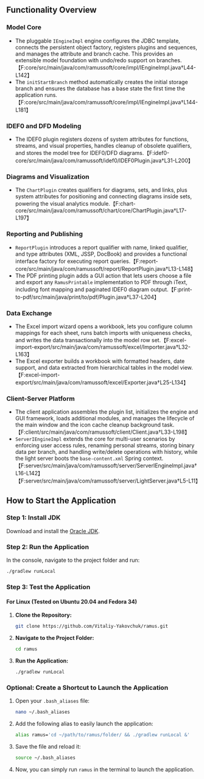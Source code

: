 

## Functionality Overview

### Model Core

* The pluggable `IEngineImpl` engine configures the JDBC template, connects the persistent object factory, registers plugins and sequences, and manages the attribute and branch cache. This provides an extensible model foundation with undo/redo support on branches.【F:core/src/main/java/com/ramussoft/core/impl/IEngineImpl.java†L44-L142】
* The `initStartBranch` method automatically creates the initial storage branch and ensures the database has a base state the first time the application runs.【F:core/src/main/java/com/ramussoft/core/impl/IEngineImpl.java†L144-L181】

### IDEF0 and DFD Modeling

* The IDEF0 plugin registers dozens of system attributes for functions, streams, and visual properties, handles cleanup of obsolete qualifiers, and stores the model tree for IDEF0/DFD diagrams.【F:idef0-core/src/main/java/com/ramussoft/idef0/IDEF0Plugin.java†L31-L200】

### Diagrams and Visualization

* The `ChartPlugin` creates qualifiers for diagrams, sets, and links, plus system attributes for positioning and connecting diagrams inside sets, powering the visual analytics module.【F:chart-core/src/main/java/com/ramussoft/chart/core/ChartPlugin.java†L17-L197】

### Reporting and Publishing

* `ReportPlugin` introduces a report qualifier with name, linked qualifier, and type attributes (XML, JSSP, DocBook) and provides a functional interface factory for executing report queries.【F:report-core/src/main/java/com/ramussoft/report/ReportPlugin.java†L13-L148】
* The PDF printing plugin adds a GUI action that lets users choose a file and export any `RamusPrintable` implementation to PDF through iText, including font mapping and paginated IDEF0 diagram output.【F:print-to-pdf/src/main/java/print/to/pdf/Plugin.java†L37-L204】

### Data Exchange

* The Excel import wizard opens a workbook, lets you configure column mappings for each sheet, runs batch imports with uniqueness checks, and writes the data transactionally into the model row set.【F:excel-import-export/src/main/java/com/ramussoft/excel/Importer.java†L32-L163】
* The Excel exporter builds a workbook with formatted headers, date support, and data extracted from hierarchical tables in the model view.【F:excel-import-export/src/main/java/com/ramussoft/excel/Exporter.java†L25-L134】

### Client-Server Platform

* The client application assembles the plugin list, initializes the engine and GUI framework, loads additional modules, and manages the lifecycle of the main window and the icon cache cleanup background task.【F:client/src/main/java/com/ramussoft/client/Client.java†L33-L198】
* `ServerIEngineImpl` extends the core for multi-user scenarios by enforcing user access rules, renaming personal streams, storing binary data per branch, and handling write/delete operations with history, while the light server boots the `base-content.xml` Spring context.【F:server/src/main/java/com/ramussoft/server/ServerIEngineImpl.java†L16-L142】【F:server/src/main/java/com/ramussoft/server/LightServer.java†L5-L11】

## How to Start the Application

### Step 1: Install JDK

Download and install the [Oracle JDK](http://www.oracle.com/technetwork/java/javase/downloads/jdk8-downloads-2133151.html).

### Step 2: Run the Application

In the console, navigate to the project folder and run:

```bash
./gradlew runLocal
```

### Step 3: Test the Application

#### For Linux (Tested on Ubuntu 20.04 and Fedora 34)

1. **Clone the Repository:**

   ```bash
   git clone https://github.com/Vitaliy-Yakovchuk/ramus.git
   ```

2. **Navigate to the Project Folder:**

   ```bash
   cd ramus
   ```

3. **Run the Application:**

   ```bash
   ./gradlew runLocal
   ```

### Optional: Create a Shortcut to Launch the Application

1. Open your `.bash_aliases` file:
   ```bash
   nano ~/.bash_aliases
   ```

2. Add the following alias to easily launch the application:

   ```bash
   alias ramus='cd ~/path/to/ramus/folder/ && ./gradlew runLocal &'
   ```

3. Save the file and reload it:

   ```bash
   source ~/.bash_aliases
   ```

4. Now, you can simply run `ramus` in the terminal to launch the application.

